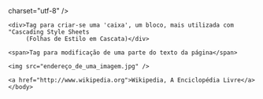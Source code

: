 <!DOCTYPE html>
<html>
    <head>
        <meta <script async src="//pagead2.googlesyndication.com/pagead/js/adsbygoogle.js"></script>
<script>
  (adsbygoogle = window.adsbygoogle || []).push({
    google_ad_client: "ca-pub-2126139975463130",
    enable_page_level_ads: true
  });
</script>charset="utf-8" />
        <meta name="description" content="a descrição do seu site em no máximo 90 caracteres">
        <meta name="keywords" content="escreva palavras-chaves curtas, máximo 150 caracteres">
        <title>Título do Documento</title>
    </head>
    <body>
    <!-- Aqui fica a página que será visível para todos, onde pode-se inserir
    textos, imagens, links para outras páginas, etc, geralmente usa-se: -->

    <div>Tag para criar-se uma 'caixa', um bloco, mais utilizada com "Cascading Style Sheets
         (Folhas de Estilo em Cascata)</div>

    <span>Tag para modificação de uma parte do texto da página</span>

    <img src="endereço_de_uma_imagem.jpg" />

    <a href="http://www.wikipedia.org">Wikipedia, A Enciclopédia Livre</a>
    </body>
</html>